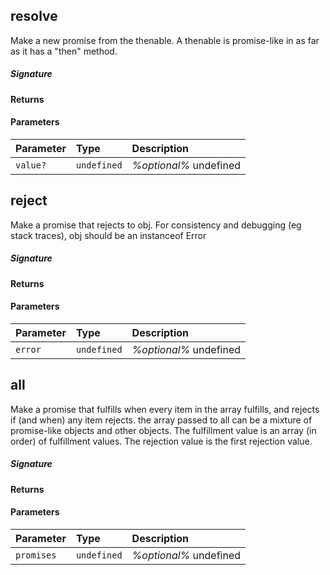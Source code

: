 ## resolve<R>

Make a new promise from the thenable. 
A thenable is promise-like in as far as it has a "then" method.

##### Signature

#### Returns

#### Parameters


| Parameter	   | Type    | Description |
|:-------------|:---------------|:------------|
| `value? `    | `undefined` | _%optional%_ undefined |


## reject

Make a promise that rejects to obj. For consistency and debugging (eg stack traces), obj should be an instanceof Error

##### Signature

#### Returns

#### Parameters


| Parameter	   | Type    | Description |
|:-------------|:---------------|:------------|
| `error `    | `undefined` | _%optional%_ undefined |


## all<R>

Make a promise that fulfills when every item in the array fulfills, and rejects if (and when) any item rejects. 
the array passed to all can be a mixture of promise-like objects and other objects. 
The fulfillment value is an array (in order) of fulfillment values. The rejection value is the first rejection value.

##### Signature

#### Returns

#### Parameters


| Parameter	   | Type    | Description |
|:-------------|:---------------|:------------|
| `promises `    | `undefined` | _%optional%_ undefined |

